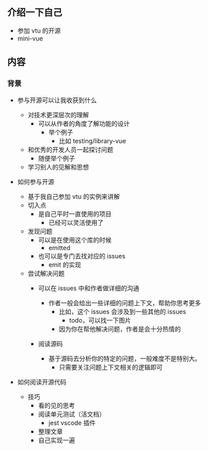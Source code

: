 ## 介绍一下自己
- 参加 vtu 的开源
- mini-vue

## 内容

### 背景
- 参与开源可以让我收获到什么
	- 对技术更深层次的理解
		- 可以从作者的角度了解功能的设计
			- 举个例子
				- 比如 testing/library-vue  
	- 和优秀的开发人员一起探讨问题
		 - 随便举个例子
	- 学习别人的见解和思想

- 如何参与开源
	- 基于我自己参加 vtu 的实例来讲解
	- 切入点
		- 是自己平时一直使用的项目
			- 已经可以灵活使用了
	- 发现问题
		- 可以是在使用这个库的时候
			- emitted
		- 也可以是专门去找对应的 issues 
			- emit 的实现
   - 尝试解决问题
	   - 可以在 issues 中和作者做详细的沟通
		   - 作者一般会给出一些详细的问题上下文，帮助你思考更多
			   - 比如，这个 issues 会涉及到一些其他的 issues 
				   - todo，可以找一下图片
			   - 因为你在帮他解决问题，作者是会十分热情的

       - 阅读源码
		   - 基于源码去分析你的特定的问题，一般难度不是特别大。
			   - 只需要关注问题上下文相关的逻辑即可

- 如何阅读开源代码
	- 技巧
		- 看的见的思考
		- 阅读单元测试（活文档）
			- jest vscode 插件
		- 整理文章
		- 自己实现一遍
